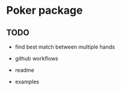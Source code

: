 # Poker package


## TODO

- find best match between multiple hands

- github workflows
- readme 
- examples
